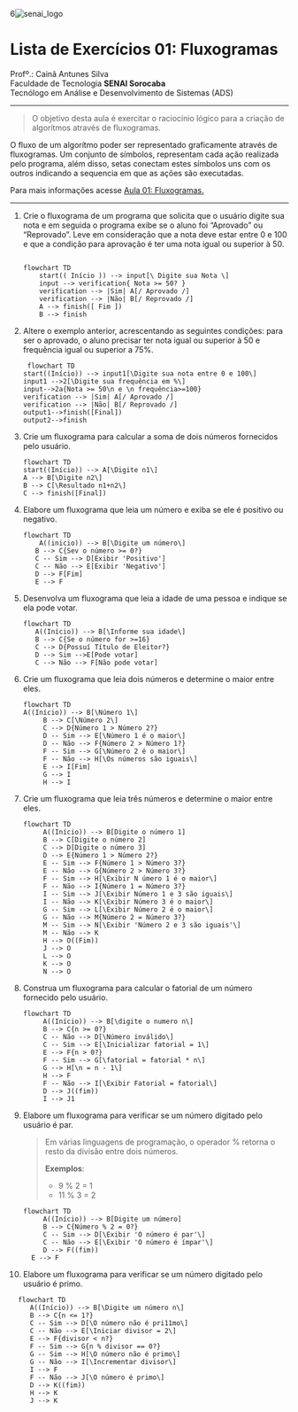 6![senai_logo](https://transparencia.sp.senai.br/Content/img/logo-senai.png)

# Lista de Exercícios 01: Fluxogramas

Profº.: Cainã Antunes Silva  
Faculdade de Tecnologia **SENAI Sorocaba**  
Tecnólogo em Análise e Desenvolvimento de Sistemas (ADS)
___


> O objetivo desta aula é exercitar o raciocínio lógico para a criação de algoritmos através de fluxogramas.  

O fluxo de um algorítmo poder ser representado graficamente através de fluxogramas. Um conjunto de símbolos, representam cada ação realizada pelo programa, além disso, setas conectam estes símbolos uns com os outros indicando a sequencia em que as ações são executadas.

Para mais informações acesse [Aula 01: Fluxogramas.](https://www.notion.so/cainaantunes/Aula-01-Fluxogramas-188bde521b3b80de90f7dbd9407af71e)

***

1. Crie o fluxograma de um programa que solicita que o usuário digite sua nota e em seguida o programa exibe se o aluno foi “Aprovado” ou “Reprovado”. Leve em consideração que a nota deve estar entre 0 e 100 e que a condição para aprovação é ter uma nota igual ou superior à 50.
   
    ```mermaid
   
    flowchart TD
        start(( Início )) --> input[\ Digite sua Nota \]
        input --> verification{ Nota >= 50? }
        verification --> |Sim| A[/ Aprovado /]
        verification --> |Não| B[/ Reprovado /]
        A --> finish([ Fim ])
        B --> finish
    ```
   
2. Altere o exemplo anterior, acrescentando as seguintes condições: para ser o aprovado, o aluno precisar ter nota igual ou superior à 50 e frequência igual ou superior a 75%.
   
   ```mermaid
    flowchart TD
   start((Início)) --> input1[\Digite sua nota entre 0 e 100\]
   input1 -->2[\Digite sua frequência em %\]
   input-->2a{Nota >= 50\n e \n frequência>=100}
   verification --> |Sim| A[/ Aprovado /]
   verification --> |Não| B[/ Reprovado /]
   output1-->finish([Final])
   output2-->finish
   ```
   
3. Crie um fluxograma para calcular a soma de dois números fornecidos pelo usuário.
   
   ```mermaid
   flowchart TD
   start((Início)) --> A[\Digite n1\] 
   A --> B[\Digite n2\]
   B --> C[\Resultado n1+n2\]
   C --> finish([Final])
   ```
   
4. Elabore um fluxograma que leia um número e exiba se ele é positivo ou negativo.
   
   ```mermaid
   flowchart TD
       A((inicio)) --> B[\Digite um número\]
      B --> C{Sev o número >= 0?}
      C -- Sim --> D[Exibir 'Positivo']
      C -- Não --> E[Exibir 'Negativo']
      D --> F[Fim]
      E --> F
   ```
   
5. Desenvolva um fluxograma que leia a idade de uma pessoa e indique se ela pode votar.
   
   ```mermaid
   flowchart TD
      A((Início)) --> B[\Informe sua idade\]
      B --> C{Se o número for >=16}
      C --> D{Possuí Título de Eleitor?}
      D --> Sim -->E[Pode votar]
      C --> Não --> F[Não pode votar]
   ```
   
6. Crie um fluxograma que leia dois números e determine o maior entre eles.
   
   ```mermaid
   flowchart TD
   A((Início)) --> B[\Número 1\]
        B --> C[\Número 2\]
        C --> D{Número 1 > Número 2?}
        D -- Sim --> E[\Número 1 é o maior\]
        D -- Não --> F{Número 2 > Número 1?}
        F -- Sim --> G[\Número 2 é o maior\]
        F -- Não --> H[\Os números são iguais\]
        E --> I[Fim]
        G --> I
        H --> I
   ```
   
7. Crie um fluxograma que leia três números e determine o maior entre eles.
   
   ```mermaid
   flowchart TD
        A((Início)) --> B[Digite o número 1]
        B --> C[Digite o número 2]
        C --> D[Digite o número 3]
        D --> E{Número 1 > Número 2?}
        E -- Sim --> F{Número 1 > Número 3?}
        E -- Não --> G{Número 2 > Número 3?}
        F -- Sim --> H[\Exibir N úmero 1 é o maior\]
        F -- Não --> I{Número 1 = Número 3?}
        I -- Sim --> J[\Exibir Número 1 e 3 são iguais\]
        I -- Não --> K[\Exibir Número 3 é o maior\]
        G -- Sim --> L[\Exibir Número 2 é o maior\]
        G -- Não --> M{Número 2 = Número 3?}
        M -- Sim --> N[\Exibir 'Número 2 e 3 são iguais'\]
        M -- Não --> K
        H --> O((Fim))
        J --> O
        L --> O
        K --> O
        N --> O

   ```
   
8. Construa um fluxograma para calcular o fatorial de um número fornecido pelo usuário.
   
   ```mermaid
   flowchart TD
        A((Início)) --> B[\digite o numero n\]
        B --> C{n >= 0?}
        C -- Não --> D[\Número inválido\]
        C -- Sim --> E[\Inicializar fatorial = 1\]
        E --> F{n > 0?}
        F -- Sim --> G[\fatorial = fatorial * n\]
        G --> H[\n = n - 1\]
        H --> F
        F -- Não --> I[\Exibir Fatorial = fatorial\]
        D --> J((fim))
        I --> J1
   ```
   
9. Elabore um fluxograma para verificar se um número digitado pelo usuário é par.
   
   > Em várias linguagens de programação, o operador % retorna o resto da divisão entre dois números.    
   > 
   >**Exemplos**:  
   > - 9 % 2 = 1  
   > - 11 % 3 = 2
   
   ```mermaid
   flowchart TD
        A((Início)) --> B[Digite um número]
        B --> C{Número % 2 = 0?}
        C -- Sim --> D[\Exibir 'O número é par'\]
        C -- Não --> E[\Exibir 'O número é ímpar'\]
        D --> F((fim))
     E --> F
   ```
   
10. Elabore um fluxograma para verificar se um número digitado pelo usuário é primo.
   
   ```mermaid
     flowchart TD
        A((Início)) --> B[\Digite um número n\]
        B --> C{n <= 1?}
        C -- Sim --> D[\O número não é pri11mo\]
        C -- Não --> E[\Iniciar divisor = 2\]
        E --> F{divisor < n?}
        F -- Sim --> G{n % divisor == 0?}
        G -- Sim --> H[\O número não é primo\]
        G -- Não --> I[\Incrementar divisor\]
        I --> F
        F -- Não --> J[\O número é primo\]
        D --> K((fim))
        H --> K
        J --> K
   ```